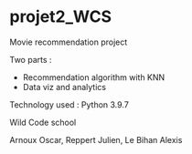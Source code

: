 # projet2_WCS

Movie recommendation project

Two parts : 
- Recommendation algorithm with KNN
- Data viz and analytics

Technology used : Python 3.9.7

Wild Code school

Arnoux Oscar, Reppert Julien, Le Bihan Alexis

